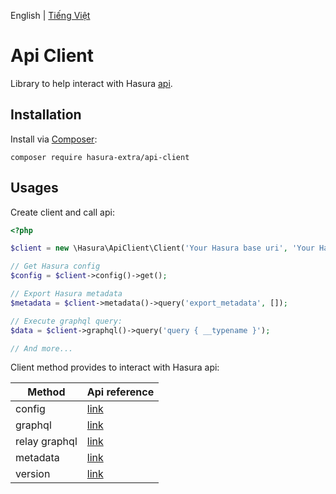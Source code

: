 English | [Tiếng Việt](./README-VI.md)

Api Client
==========

Library to help interact with Hasura [api](https://hasura.io/docs/latest/graphql/core/api-reference/index.html).

Installation
------------

Install via [Composer](https://getcomposer.org/):

```shell
composer require hasura-extra/api-client
```

Usages
------

Create client and call api:

```php
<?php

$client = new \Hasura\ApiClient\Client('Your Hasura base uri', 'Your Hasura admin secret (optional)');

// Get Hasura config
$config = $client->config()->get();

// Export Hasura metadata
$metadata = $client->metadata()->query('export_metadata', []);

// Execute graphql query:
$data = $client->graphql()->query('query { __typename }');

// And more...
```

Client method provides to interact with Hasura api:

Method            | Api reference
-------------     | --------------------
config            | [link](https://hasura.io/docs/latest/graphql/core/api-reference/config.html)
graphql           | [link](https://hasura.io/docs/latest/graphql/core/api-reference/graphql-api/index.html)
relay graphql     | [link](https://hasura.io/docs/latest/graphql/core/api-reference/relay-graphql-api/index.html)
metadata          | [link](https://hasura.io/docs/latest/graphql/core/api-reference/metadata.html)
version           | [link](https://hasura.io/docs/latest/graphql/core/api-reference/version.html)

